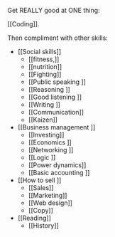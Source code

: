 Get REALLY good at ONE thing: 

[[Coding]]. 

Then compliment with other skills: 

- [[Social skills]] 
	- [[fitness,]]
	- [[nutrition]]
	- [[Fighting]]
	- [[Public speaking ]]
	- [[Reasoning ]]
	- [[Good listening ]]
	- [[Writing ]]
	- [[Communication]]
	- [[Kaizen]]
- [[Business management ]]
	- [[Investing]] 
	- [[Economics ]]
	- [[Networking ]]
	- [[Logic ]]
	- [[Power dynamics]]
	- [[Basic accounting ]]
- [[How to sell ]]
	- [[Sales]] 
	- [[Marketing]]
	- [[Web design]]
	- [[Copy]]
- [[Reading]]
	- [[History]]
